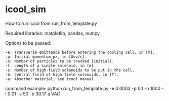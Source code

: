 # icool_sim


How to run icool from run_from_template.py

Required libraries: matplotlib, pandas, numpy

Options to be passed:

    -e: Transverse emittance before entering the cooling cell, in [m].
    -p: Initial momentum pz, in [Gev/c].
    -n: Number of particles to be tracked (initial).
    -l: Length of a single solenoid, in [m].
    -s: Number of high-field solenoids to be put in the cell.
    -b: Central field of high-field solenoids, in [T].
    -a: Absorber material, see icool manual.

command example: python run_from_template.py -e 0.0003 -p 0.1 -n 1000 -l 0.01 -s 50 -b 30.17 a VAC

